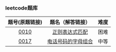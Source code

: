 ### leetcode题库

题号(原题链接) | 题名（解答链接） | 难度
:-: | :-: | :-:
[0010](https://leetcode-cn.com/problems/regular-expression-matching/description/) | [正则表达式匹配](https://github.com/cocowh/algorithm/blob/master/hard/10.%E6%AD%A3%E5%88%99%E8%A1%A8%E8%BE%BE%E5%BC%8F%E5%8C%B9%E9%85%8D.go) | 困难
[0017](https://leetcode-cn.com/problems/letter-combinations-of-a-phone-number/description/) | [电话号码的字母组合](https://github.com/cocowh/algorithm/blob/master/medium/17.电话号码的字母组合.go) | 中等